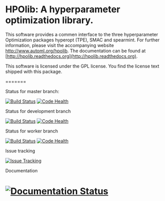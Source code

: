 HPOlib: A hyperparameter optimization library.
===============================================================
 
This software provides a commen interface to the three hyperparameter
Optimization packages hyperopt (TPE), SMAC and spearmint. For further information,
please visit the accompanying website http://www.automl.org/hpolib. The
documentation can be found at [http://hpolib.readthedocs.org](http://hpolib.readthedocs.org).


This software is licensed under the GPL license. You find the license text
shipped with this package.


=======

Status for master branch:

[![Build Status](https://travis-ci.org/automl/HPOlib.svg?branch=master)](https://travis-ci.org/automl/HPOlib)
[![Code Health](https://landscape.io/github/automl/HPOlib/master/landscape.png)](https://landscape.io/github/automl/HPOlib/master)

Status for development branch

[![Build Status](https://travis-ci.org/automl/HPOlib.svg?branch=development)](https://travis-ci.org/automl/HPOlib)
[![Code Health](https://landscape.io/github/automl/HPOlib/development/landscape.png)](https://landscape.io/github/automl/HPOlib/development)

Status for worker branch

[![Build Status](https://travis-ci.org/automl/HPOlib.svg?branch=worker)](https://travis-ci.org/automl/HPOlib)
[![Code Health](https://landscape.io/github/automl/HPOlib/worker/landscape.png)](https://landscape.io/github/automl/HPOlib/worker)

Issue tracking

[![Issue Tracking](https://badge.waffle.io/automl/HPOlib.png?label=ready&title=Ready)](https://waffle.io/automl/HPOlib)

Documentation

[![Documentation Status](https://readthedocs.org/projects/hpolib/badge/?version=development)](http://hpolib.readthedocs.org/en/development/)
=======

